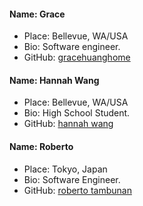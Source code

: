 #### Name: Grace
 - Place: Bellevue, WA/USA
 - Bio: Software engineer. 
 - GitHub: [gracehuanghome](https://github.com/gracehuanghome)

#### Name: Hannah Wang
 - Place: Bellevue, WA/USA
 - Bio: High School Student. 
 - GitHub: [hannah wang](https://github.com/hqnnahwang)


 #### Name: Roberto
 - Place: Tokyo, Japan
 - Bio: Software Engineer. 
 - GitHub: [roberto tambunan](https://github.com/robertotambunan)